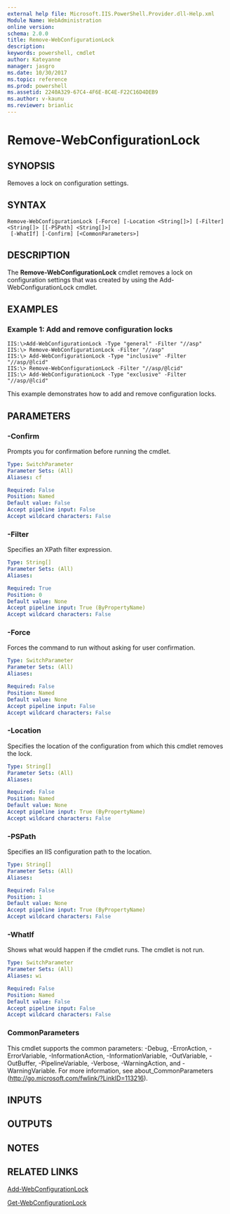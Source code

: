 ```yaml
---
external help file: Microsoft.IIS.PowerShell.Provider.dll-Help.xml
Module Name: WebAdministration
online version: 
schema: 2.0.0
title: Remove-WebConfigurationLock
description: 
keywords: powershell, cmdlet
author: Kateyanne
manager: jasgro
ms.date: 10/30/2017
ms.topic: reference
ms.prod: powershell
ms.assetid: 2240A329-67C4-4F6E-8C4E-F22C16D4DEB9
ms.author: v-kaunu
ms.reviewer: brianlic
---
```


# Remove-WebConfigurationLock

## SYNOPSIS
Removes a lock on configuration settings.

## SYNTAX

```
Remove-WebConfigurationLock [-Force] [-Location <String[]>] [-Filter] <String[]> [[-PSPath] <String[]>]
 [-WhatIf] [-Confirm] [<CommonParameters>]
```

## DESCRIPTION
The **Remove-WebConfigurationLock** cmdlet removes a lock on configuration settings that was created by using the Add-WebConfigurationLock cmdlet.

## EXAMPLES

### Example 1: Add and remove configuration locks
```
IIS:\>Add-WebConfigurationLock -Type "general" -Filter "//asp" 
IIS:\> Remove-WebConfigurationLock -Filter "//asp" 
IIS:\> Add-WebConfigurationLock -Type "inclusive" -Filter "//asp/@lcid" 
IIS:\> Remove-WebConfigurationLock -Filter "//asp/@lcid" 
IIS:\> Add-WebConfigurationLock -Type "exclusive" -Filter "//asp/@lcid"
```

This example demonstrates how to add and remove configuration locks.

## PARAMETERS

### -Confirm
Prompts you for confirmation before running the cmdlet.

```yaml
Type: SwitchParameter
Parameter Sets: (All)
Aliases: cf

Required: False
Position: Named
Default value: False
Accept pipeline input: False
Accept wildcard characters: False
```

### -Filter
Specifies an XPath filter expression.

```yaml
Type: String[]
Parameter Sets: (All)
Aliases: 

Required: True
Position: 0
Default value: None
Accept pipeline input: True (ByPropertyName)
Accept wildcard characters: False
```

### -Force
Forces the command to run without asking for user confirmation.

```yaml
Type: SwitchParameter
Parameter Sets: (All)
Aliases: 

Required: False
Position: Named
Default value: None
Accept pipeline input: False
Accept wildcard characters: False
```

### -Location
Specifies the location of the configuration from which this cmdlet removes the lock.

```yaml
Type: String[]
Parameter Sets: (All)
Aliases: 

Required: False
Position: Named
Default value: None
Accept pipeline input: True (ByPropertyName)
Accept wildcard characters: False
```

### -PSPath
Specifies an IIS configuration path to the location.

```yaml
Type: String[]
Parameter Sets: (All)
Aliases: 

Required: False
Position: 1
Default value: None
Accept pipeline input: True (ByPropertyName)
Accept wildcard characters: False
```

### -WhatIf
Shows what would happen if the cmdlet runs.
The cmdlet is not run.

```yaml
Type: SwitchParameter
Parameter Sets: (All)
Aliases: wi

Required: False
Position: Named
Default value: False
Accept pipeline input: False
Accept wildcard characters: False
```

### CommonParameters
This cmdlet supports the common parameters: -Debug, -ErrorAction, -ErrorVariable, -InformationAction, -InformationVariable, -OutVariable, -OutBuffer, -PipelineVariable, -Verbose, -WarningAction, and -WarningVariable. For more information, see about_CommonParameters (http://go.microsoft.com/fwlink/?LinkID=113216).

## INPUTS

## OUTPUTS

## NOTES

## RELATED LINKS

[Add-WebConfigurationLock](./Add-WebConfigurationLock.md)

[Get-WebConfigurationLock](./Get-WebConfigurationLock.md)

